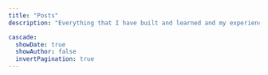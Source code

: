 ```yaml
---
title: "Posts"
description: "Everything that I have built and learned and my experiences along the way."

cascade:
  showDate: true
  showAuthor: false
  invertPagination: true
---
```


